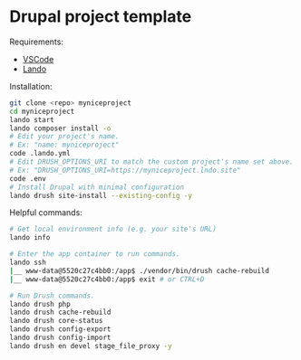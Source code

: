 # Drupal project template

Requirements:

- [VSCode](https://code.visualstudio.com/)
- [Lando](https://docs.lando.dev/drupal/)

Installation:

```bash
git clone <repo> myniceproject
cd myniceproject
lando start 
lando composer install -o
# Edit your project's name.
# Ex: "name: myniceproject"
code .lando.yml
# Edit DRUSH_OPTIONS_URI to match the custom project's name set above.
# Ex: "DRUSH_OPTIONS_URI=https://myniceproject.lndo.site"
code .env
# Install Drupal with minimal configuration
lando drush site-install --existing-config -y
```

Helpful commands:

```bash
# Get local environment info (e.g. your site's URL)
lando info

# Enter the app container to run commands.
lando ssh
|__ www-data@5520c27c4bb0:/app$ ./vendor/bin/drush cache-rebuild
|__ www-data@5520c27c4bb0:/app$ exit # or CTRL+D

# Run Drush commands.
lando drush php
lando drush cache-rebuild
lando drush core-status
lando drush config-export
lando drush config-import
lando drush en devel stage_file_proxy -y
```
